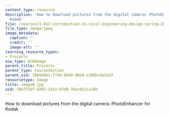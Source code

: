 ```yaml
---
content_type: resource
description: 'How to download pictures from the digital camera: PhotoEnhancer for
  Kodak'
file: /courses/1-012-introduction-to-civil-engineering-design-spring-2002/78e7f5dfd39222e307d976ec011ca78b_image6.jpg
file_type: image/jpeg
image_metadata:
  caption: ''
  credit: ''
  image-alt: ''
learning_resource_types:
- Projects
ocw_type: OCWImage
parent_title: Projects
parent_type: CourseSection
parent_uid: f8b0d6b1-f7dd-6844-98e9-c108bc9a5a37
resourcetype: Image
title: image6.jpg
uid: 78e7f5df-d392-22e3-07d9-76ec011ca78b
---
```

How to download pictures from the digital camera: PhotoEnhancer for Kodak


